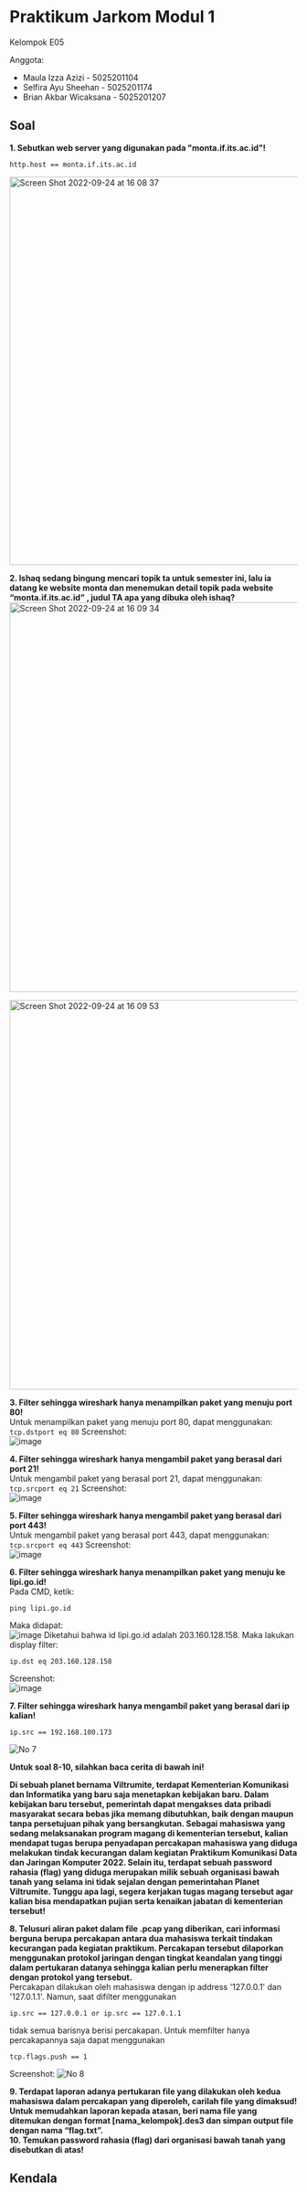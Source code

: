 # Praktikum Jarkom Modul 1

Kelompok E05

Anggota:  
* Maula Izza Azizi - 5025201104
* Selfira Ayu Sheehan - 5025201174
* Brian Akbar Wicaksana - 5025201207

## Soal
**1. Sebutkan web server yang digunakan pada "monta.if.its.ac.id"!** 
```
http.host == monta.if.its.ac.id
```
<img width="680" alt="Screen Shot 2022-09-24 at 16 08 37" src="https://user-images.githubusercontent.com/72302421/192089964-c056dc7b-7829-4243-a867-5692098e6d82.png">

**2. Ishaq sedang bingung mencari topik ta untuk semester ini, lalu ia datang ke website monta dan menemukan detail topik pada website “monta.if.its.ac.id” , judul TA apa yang dibuka oleh ishaq?**  
<img width="682" alt="Screen Shot 2022-09-24 at 16 09 34" src="https://user-images.githubusercontent.com/72302421/192090028-96db7b25-d224-4d26-9d85-f66a866e2531.png">

<img width="682" alt="Screen Shot 2022-09-24 at 16 09 53" src="https://user-images.githubusercontent.com/72302421/192090046-7b646c5f-640f-45ea-b3b9-bc90780f535c.png">

**3. Filter sehingga wireshark hanya menampilkan paket yang menuju port 80!**  
    Untuk menampilkan paket yang menuju port 80, dapat menggunakan:
    ```
    tcp.dstport eq 80
    ```
    Screenshot:  
    ![image](https://user-images.githubusercontent.com/80016547/192089256-788a83a4-b3d7-4f0e-8758-22ed072d7ce3.png)

    
**4. Filter sehingga wireshark hanya mengambil paket yang berasal dari port 21!**  
    Untuk mengambil paket yang berasal port 21, dapat menggunakan:
    ```
    tcp.srcport eq 21
    ```
    Screenshot:  
    ![image](https://user-images.githubusercontent.com/80016547/192089335-e12be13c-e09d-4695-9a88-939ec6f499df.png)

    
**5. Filter sehingga wireshark hanya mengambil paket yang berasal dari port 443!**  
    Untuk mengambil paket yang berasal port 443, dapat menggunakan:
    ```
    tcp.srcport eq 443
    ```
    Screenshot:  
    ![image](https://user-images.githubusercontent.com/80016547/192089430-fc16b68a-68a0-4285-b17c-03a109a83891.png)

        
**6. Filter sehingga wireshark hanya menampilkan paket yang menuju ke lipi.go.id!**  
   Pada CMD, ketik:  
   ```
   ping lipi.go.id
   ```
   Maka didapat:  
   ![image](https://user-images.githubusercontent.com/80016547/192089506-b07ded8e-0d49-45a1-ae25-68b21ca094dd.png)
   Diketahui bahwa id lipi.go.id adalah 203.160.128.158. Maka lakukan display filter:
   ```
   ip.dst eq 203.160.128.158
   ```
   Screenshot:  
   ![image](https://user-images.githubusercontent.com/80016547/192089585-1b1df254-9bdd-4c38-8e81-9b7702bd142b.png)

   
**7. Filter sehingga wireshark hanya mengambil paket yang berasal dari ip kalian!**  
```     
ip.src == 192.168.100.173    
```

![No 7](https://user-images.githubusercontent.com/94432967/192090639-585e698a-6171-4fec-b662-c848d6919ee5.png)
    

**Untuk soal 8-10, silahkan baca cerita di bawah ini!**

**Di sebuah planet bernama Viltrumite, terdapat Kementerian Komunikasi dan Informatika yang baru saja menetapkan kebijakan baru. Dalam kebijakan baru tersebut, pemerintah dapat mengakses data pribadi masyarakat secara bebas jika memang dibutuhkan, baik dengan maupun tanpa persetujuan pihak yang bersangkutan. Sebagai mahasiswa yang sedang melaksanakan program magang di kementerian tersebut, kalian mendapat tugas berupa penyadapan percakapan mahasiswa yang diduga melakukan tindak kecurangan dalam kegiatan Praktikum Komunikasi Data dan Jaringan Komputer 2022. Selain itu, terdapat sebuah password rahasia (flag) yang diduga merupakan milik sebuah organisasi bawah tanah yang selama ini tidak sejalan dengan pemerintahan Planet Viltrumite. Tunggu apa lagi, segera kerjakan tugas magang tersebut agar kalian bisa mendapatkan pujian serta kenaikan jabatan di kementerian tersebut!**  

**8. Telusuri aliran paket dalam file .pcap yang diberikan, cari informasi berguna berupa percakapan antara dua mahasiswa terkait tindakan kecurangan pada kegiatan praktikum. Percakapan tersebut dilaporkan menggunakan protokol jaringan dengan tingkat keandalan yang tinggi dalam pertukaran datanya sehingga kalian perlu menerapkan filter dengan protokol yang tersebut.**  
Percakapan dilakukan oleh mahasiswa dengan ip address '127.0.0.1' dan '127.0.1.1'. Namun, saat difilter menggunakan
```
ip.src == 127.0.0.1 or ip.src == 127.0.1.1
```
tidak semua barisnya berisi percakapan. Untuk memfilter hanya percakapannya saja dapat menggunakan
```
tcp.flags.push == 1
```
Screenshot:
![No 8](https://user-images.githubusercontent.com/94432967/192090768-33b21f22-06a6-4c42-bb1a-5035d0805f7d.png)


**9. Terdapat laporan adanya pertukaran file yang dilakukan oleh kedua mahasiswa dalam percakapan yang diperoleh, carilah file yang dimaksud! Untuk memudahkan laporan kepada atasan, beri nama file yang ditemukan dengan format [nama_kelompok].des3 dan simpan output file dengan nama “flag.txt”.**  
**10. Temukan password rahasia (flag) dari organisasi bawah tanah yang disebutkan di atas!**  

## Kendala

